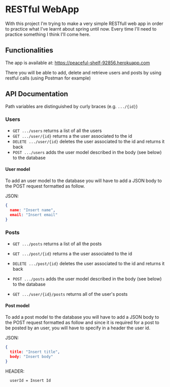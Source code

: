 # RESTful WebApp 

With this project I'm trying to make a very simple RESTfull web app in order to practice what I've learnt about spring until now. Every time I'll need to practice something I think I'll come here.

## Functionalities

The app is available at: https://peaceful-shelf-92856.herokuapp.com

There you will be able to add, delete and retrieve users and posts by using restful calls (using Postman for example)

## API Documentation

Path variables are distinguished by curly braces (e.g. `.../{id}`)

### Users

* `GET .../users` returns a list of all the users
* `GET .../user/{id}` returns a the user associated to the id
* `DELETE .../user/{id}` deletes the user associated to the id and returns it back
* `POST .../users` adds the user model described in the body (see below) to the database

#### User model

To add an user model to the database you will have to add a JSON body to the POST request formatted as follow.

JSON:
```JSON
{
  name: "Insert name",
  email: "Insert email"
}
```
### Posts

* `GET .../posts` returns a list of all the posts
* `GET .../post/{id}` returns a the user associated to the id
* `DELETE .../post/{id}` deletes the user associated to the id and returns it back
* `POST .../posts` adds the user model described in the body (see below) to the database

* `GET .../user/{id}/posts` returns all of the user's posts

#### Post model

To add a post model to the database you will have to add a JSON body to the POST request formatted as follow and since it is required for a post to be posted by an user, you will have to specify in a header the user id.

JSON:
```JSON
{
  title: "Insert title",
  body: "Insert body"
}
```

HEADER:
```HEADER
  userId = Insert Id
```




